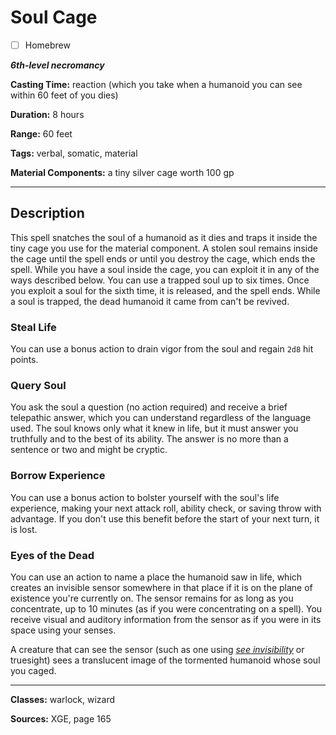 # Soul Cage

- [ ] Homebrew

***6th-level necromancy***

**Casting Time:** reaction (which you take when a humanoid you can see within 60 feet of you dies)

**Duration:** 8 hours

**Range:** 60 feet

**Tags:** verbal, somatic, material

**Material Components:** a tiny silver cage worth 100 gp

---

## Description
This spell snatches the soul of a humanoid as it dies and traps it inside the tiny cage you use for the material component. A stolen soul remains inside the cage until the spell ends or until you destroy the cage, which ends the spell. While you have a soul inside the cage, you can exploit it in any of the ways described below. You can use a trapped soul up to six times. Once you exploit a soul for the sixth time, it is released, and the spell ends. While a soul is trapped, the dead humanoid it came from can't be revived.

### Steal Life
You can use a bonus action to drain vigor from the soul and regain `2d8` hit points.

### Query Soul
You ask the soul a question (no action required) and receive a brief telepathic answer, which you can understand regardless of the language used. The soul knows only what it knew in life, but it must answer you truthfully and to the best of its ability. The answer is no more than a sentence or two and might be cryptic.

### Borrow Experience
You can use a bonus action to bolster yourself with the soul's life experience, making your next attack roll, ability check, or saving throw with advantage. If you don't use this benefit before the start of your next turn, it is lost.

### Eyes of the Dead
You can use an action to name a place the humanoid saw in life, which creates an invisible sensor somewhere in that place if it is on the plane of existence you're currently on. The sensor remains for as long as you concentrate, up to 10 minutes (as if you were concentrating on a spell). You receive visual and auditory information from the sensor as if you were in its space using your senses.

A creature that can see the sensor (such as one using [*see invisibility*](./see-invisibility) or truesight) sees a translucent image of the tormented humanoid whose soul you caged.

---

**Classes:** warlock, wizard

**Sources:** XGE, page 165

